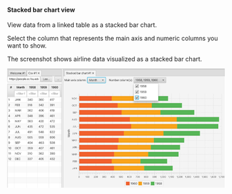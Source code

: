 #### Stacked bar chart view

View data from a linked table as a stacked bar chart.

Select the column that represents the main axis and numeric columns you want to show.

The screenshot shows airline data visualized as a stacked bar chart.

![Stacked bar chart](stacked-bar-chart-view.png)
